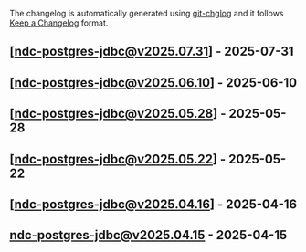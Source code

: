 The changelog is automatically generated using [git-chglog](https://github.com/git-chglog/git-chglog) and it follows [Keep a Changelog](https://keepachangelog.com) format.


<a name="ndc-postgres-jdbc@v2025.07.31"></a>
## [ndc-postgres-jdbc@v2025.07.31] - 2025-07-31

<a name="ndc-postgres-jdbc@v2025.06.10"></a>
## [ndc-postgres-jdbc@v2025.06.10] - 2025-06-10

<a name="ndc-postgres-jdbc@v2025.05.28"></a>
## [ndc-postgres-jdbc@v2025.05.28] - 2025-05-28

<a name="ndc-postgres-jdbc@v2025.05.22"></a>
## [ndc-postgres-jdbc@v2025.05.22] - 2025-05-22

<a name="ndc-postgres-jdbc@v2025.04.16"></a>
## [ndc-postgres-jdbc@v2025.04.16] - 2025-04-16

<a name="ndc-postgres-jdbc@v2025.04.15"></a>
## ndc-postgres-jdbc@v2025.04.15 - 2025-04-15
